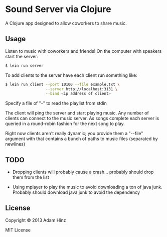 # Sound Server via Clojure

A Clojure app designed to allow coworkers to share music.

## Usage

Listen to music with coworkers and friends! On the computer with
speakers start the server:

```bash
$ lein run server
```

To add clients to the server have each client run something like:

```bash
$ lein run client --port 10100 --file example.txt \
                  --server http://localhost:3131 \
                  --bind <ip address of client>
```

Specify a file of "-" to read the playlist from stdin

The client will ping the server and start playing music. Any number of
clients can connect to the music server. As songs complete each server
is queried in a round-robin fashion for the next song to play.

Right now clients aren't really dynamic; you provide them a "--file"
argument with that contains a bunch of paths to music files (separated
by newlines)

## TODO

- Dropping clients will probably cause a crash... probably should drop
  them from the list

- Using mplayer to play the music to avoid downloading a ton of java
  junk. Probably should download java junk to avoid the dependency

## License

Copyright © 2013 Adam Hinz

MIT License
